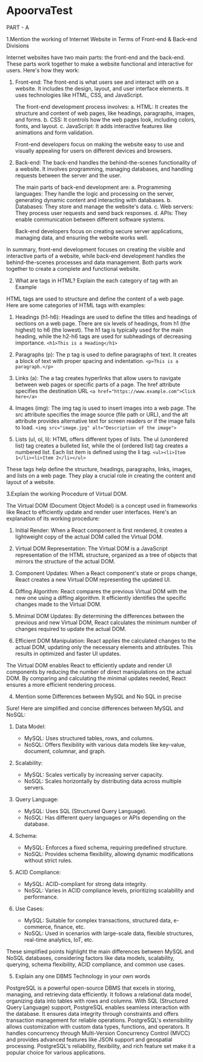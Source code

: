 # ApoorvaTest
PART - A

1.Mention the working of Internet Website in Terms of Front-end & Back-end Divisions

Internet websites have two main parts: the front-end and the back-end. These parts work together to make a website functional and interactive for users. Here's how they work:

1. Front-end:
   The front-end is what users see and interact with on a website. It includes the design, layout, and user interface elements. It uses technologies like HTML, CSS, and JavaScript.

   The front-end development process involves:
   a. HTML: It creates the structure and content of web pages, like headings, paragraphs, images, and forms.
   b. CSS: It controls how the web pages look, including colors, fonts, and layout.
   c. JavaScript: It adds interactive features like animations and form validation.

   Front-end developers focus on making the website easy to use and visually appealing for users on different devices and browsers.

2. Back-end:
   The back-end handles the behind-the-scenes functionality of a website. It involves programming, managing databases, and handling requests between the server and the user.

   The main parts of back-end development are:
   a. Programming languages: They handle the logic and processing on the server, generating dynamic content and interacting with databases.
   b. Databases: They store and manage the website's data.
   c. Web servers: They process user requests and send back responses.
   d. APIs: They enable communication between different software systems.

   Back-end developers focus on creating secure server applications, managing data, and ensuring the website works well.

In summary, front-end development focuses on creating the visible and interactive parts of a website, while back-end development handles the behind-the-scenes processes and data management. Both parts work together to create a complete and functional website.

2.  What are tags in HTML? Explain the each category of tag with an Example

   HTML tags are used to structure and define the content of a web page. Here are some categories of HTML tags with examples:

1. Headings (h1-h6):
   Headings are used to define the titles and headings of sections on a web page. There are six levels of headings, from h1 (the highest) to h6 (the lowest). The h1 tag is typically used 
   for the main heading, while the h2-h6 tags are used for subheadings of decreasing importance.
   `<h1>This is a Heading</h1>`

2. Paragraphs (p):
   The p tag is used to define paragraphs of text. It creates a block of text with proper spacing and indentation.
   `<p>This is a paragraph.</p>`

3. Links (a):
   The a tag creates hyperlinks that allow users to navigate between web pages or specific parts of a page. The href attribute specifies the destination URL
   `<a href="https://www.example.com">Click here</a>`

4. Images (img):
   The img tag is used to insert images into a web page. The src attribute specifies the image source (file path or URL), and the alt attribute provides alternative text for screen readers 
   or if the image fails to load. 
   `<img src="image.jpg" alt="Description of the image">`

5. Lists (ul, ol, li):
   HTML offers different types of lists. The ul (unordered list) tag creates a bulleted list, while the ol (ordered list) tag creates a numbered list. Each list item is defined using the 
   li tag.
   `<ul><li>Item 1</li><li>Item 2</li></ul>`

These tags help define the structure, headings, paragraphs, links, images, and lists on a web page. They play a crucial role in creating the content and layout of a website.

3.Explain the working Procedure of Virtual DOM.

The Virtual DOM (Document Object Model) is a concept used in frameworks like React to efficiently update and render user interfaces. Here's an explanation of its working procedure:

1. Initial Render:
   When a React component is first rendered, it creates a lightweight copy of the actual DOM called the Virtual DOM.

2. Virtual DOM Representation:
   The Virtual DOM is a JavaScript representation of the HTML structure, organized as a tree of objects that mirrors the structure of the actual DOM.

3. Component Updates:
   When a React component's state or props change, React creates a new Virtual DOM representing the updated UI.

4. Diffing Algorithm:
   React compares the previous Virtual DOM with the new one using a diffing algorithm. It efficiently identifies the specific changes made to the Virtual DOM.

5. Minimal DOM Updates:
   By determining the differences between the previous and new Virtual DOM, React calculates the minimum number of changes required to update the actual DOM.

6. Efficient DOM Manipulation:
   React applies the calculated changes to the actual DOM, updating only the necessary elements and attributes. This results in optimized and faster UI updates.

The Virtual DOM enables React to efficiently update and render UI components by reducing the number of direct manipulations on the actual DOM. By comparing and calculating the minimal updates needed, React ensures a more efficient rendering process.

4. Mention some Differences between MySQL and No SQL in precise

Sure! Here are simplified and concise differences between MySQL and NoSQL:

1. Data Model:
   - MySQL: Uses structured tables, rows, and columns.
   - NoSQL: Offers flexibility with various data models like key-value, document, columnar, and graph.

2. Scalability:
   - MySQL: Scales vertically by increasing server capacity.
   - NoSQL: Scales horizontally by distributing data across multiple servers.

3. Query Language:
   - MySQL: Uses SQL (Structured Query Language).
   - NoSQL: Has different query languages or APIs depending on the database.

4. Schema:
   - MySQL: Enforces a fixed schema, requiring predefined structure.
   - NoSQL: Provides schema flexibility, allowing dynamic modifications without strict rules.

5. ACID Compliance:
   - MySQL: ACID-compliant for strong data integrity.
   - NoSQL: Varies in ACID compliance levels, prioritizing scalability and performance.

6. Use Cases:
   - MySQL: Suitable for complex transactions, structured data, e-commerce, finance, etc.
   - NoSQL: Used in scenarios with large-scale data, flexible structures, real-time analytics, IoT, etc.

These simplified points highlight the main differences between MySQL and NoSQL databases, considering factors like data models, scalability, querying, schema flexibility, ACID compliance, and common use cases.

5. Explain any one DBMS Technology in your own words

PostgreSQL is a powerful open-source DBMS that excels in storing, managing, and retrieving data efficiently. It follows a relational data model, organizing data into tables with rows and columns. With SQL (Structured Query Language) support, PostgreSQL enables seamless interaction with the database. It ensures data integrity through constraints and offers transaction management for reliable operations. PostgreSQL's extensibility allows customization with custom data types, functions, and operators. It handles concurrency through Multi-Version Concurrency Control (MVCC) and provides advanced features like JSON support and geospatial processing. PostgreSQL's reliability, flexibility, and rich feature set make it a popular choice for various applications.
